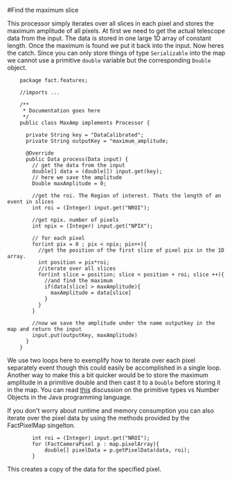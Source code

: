 #Find the maximum slice

This processor simply iterates over all slices in each pixel and stores the maximum amplitude of all pixels.
At first we need to get the actual telescope data from the input. The data is stored in one large 
1D array of constant length. 
Once the maximum is found we put it back into the input. Now heres the catch. Since you can only store things of 
type `Serializable` into the map we cannot use a primitive `double` variable but the corresponding `Double` 
object. 

        package fact.features;

        //imports ...

        /**
         * Documentation goes here
         */
        public class MaxAmp implements Processor {

          private String key = "DataCalibrated";
          private String outputKey = "maximum_amplitude;

          @Override
          public Data process(Data input) {
            // get the data from the input
            double[] data = (double[]) input.get(key);
            // here we save the amplitude
            Double maxAmplitude = 0;

            //get the roi. The Region of interest. Thats the length of an event in slices
            int roi = (Integer) input.get("NROI");
            
            //get npix. number of pixels
            int npix = (Integer) input.get("NPIX");
            
            // for each pixel
            for(int pix = 0 ; pix < npix; pix++){
              //get the position of the first slice of pixel pix in the 1D array.
              int position = pix*roi;
              //iterate over all slices
              for(int slice = position; slice < position + roi; slice ++){
                //and find the maximum
                if(data[slice] > maxAmplitude){
                  maxAmplitude = data[slice]
                }
              }
            }

            //now we save the amplitude under the name outputkey in the map and return the input
            input.put(outputKey, maxAmplitude)
          }
        }


We use two loops here to exemplify how to iterate over each pixel separately
event though this could easily be accomplished in a single loop. Another way to make this a bit quicker
would be to store the maximum amplitude in a primitive double and then cast it to a `Double` before storing
it in the map. 
You can read [this](http://stackoverflow.com/questions/5199359/why-do-people-still-use-primitive-types-in-java) 
discussion on the primitive types vs Number Objects in the Java programming language. 

If you don't worry about runtime and memory consumption you can also iterate over the pixel data by using
the methods provided by the FactPixelMap singelton.
            
            int roi = (Integer) input.get("NROI");
            for (FactCameraPixel p : map.pixelArray){
                double[] pixelData = p.getPixelData(data, roi);
            }
 
This creates a copy of the data for the specified pixel. 
